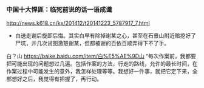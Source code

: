 ### 中国十大悍匪：临死前说的话一语成谶
http://news.k618.cn/kx/201412/t20141223_5787917_7.html
- 白送走谢后旋即后悔。其实白早有除掉谢某之心，甚至在石景山附近暗挖好了尸坑，并几次试图激怒谢某，但都被谢的百依百顺弄得下不了手。 

白？山
https://baike.baidu.com/item/白%E5%AE%9D山
“每次作案前，我都要把可能出现的问题想过几遍。包括作案的方法，行走的路线，允许的最长时间，在作案过程中可能发生的意外，我怎样处理等等。我想好一件事，就把它定下来，全部想好之后，我觉得有把握了，再行动。